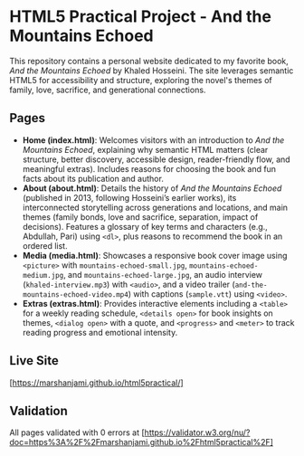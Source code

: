 # HTML5 Practical Project - And the Mountains Echoed

This repository contains a personal website dedicated to my favorite book, *And the Mountains Echoed* by Khaled Hosseini. The site leverages semantic HTML5 for accessibility and structure, exploring the novel's themes of family, love, sacrifice, and generational connections.

## Pages

- **Home (index.html)**: Welcomes visitors with an introduction to *And the Mountains Echoed*, explaining why semantic HTML matters (clear structure, better discovery, accessible design, reader-friendly flow, and meaningful extras). Includes reasons for choosing the book and fun facts about its publication and author.
- **About (about.html)**: Details the history of *And the Mountains Echoed* (published in 2013, following Hosseini’s earlier works), its interconnected storytelling across generations and locations, and main themes (family bonds, love and sacrifice, separation, impact of decisions). Features a glossary of key terms and characters (e.g., Abdullah, Pari) using `<dl>`, plus reasons to recommend the book in an ordered list.
- **Media (media.html)**: Showcases a responsive book cover image using `<picture>` with `mountains-echoed-small.jpg`, `mountains-echoed-medium.jpg`, and `mountains-echoed-large.jpg`, an audio interview (`khaled-interview.mp3`) with `<audio>`, and a video trailer (`and-the-mountains-echoed-video.mp4`) with captions (`sample.vtt`) using `<video>`.
- **Extras (extras.html)**: Provides interactive elements including a `<table>` for a weekly reading schedule, `<details open>` for book insights on themes, `<dialog open>` with a quote, and `<progress>` and `<meter>` to track reading progress and emotional intensity.

## Live Site
[https://marshanjami.github.io/html5practical/]

## Validation
All pages validated with 0 errors at [https://validator.w3.org/nu/?doc=https%3A%2F%2Fmarshanjami.github.io%2Fhtml5practical%2F]

